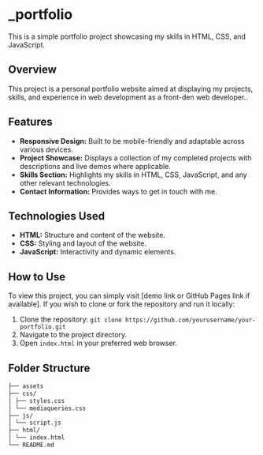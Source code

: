 # _portfolio

This is a simple portfolio project showcasing my skills in HTML, CSS, and JavaScript.

## Overview

This project is a personal portfolio website aimed at displaying my projects, skills, and experience in web development as a front-den web developer..

## Features

- **Responsive Design:** Built to be mobile-friendly and adaptable across various devices.
- **Project Showcase:** Displays a collection of my completed projects with descriptions and live demos where applicable.
- **Skills Section:** Highlights my skills in HTML, CSS, JavaScript, and any other relevant technologies.
- **Contact Information:** Provides ways to get in touch with me.

## Technologies Used

- **HTML:** Structure and content of the website.
- **CSS:** Styling and layout of the website.
- **JavaScript:** Interactivity and dynamic elements.

## How to Use

To view this project, you can simply visit [demo link or GitHub Pages link if available]. If you wish to clone or fork the repository and run it locally:

1. Clone the repository: `git clone https://github.com/yourusername/your-portfolio.git`
2. Navigate to the project directory.
3. Open `index.html` in your preferred web browser.

## Folder Structure

```md
├── assets
├── css/
│ ├── styles.css
│ └── mediaqueries.css
├── js/
│ └── script.js
├── html/
│ └── index.html
└── README.md
```